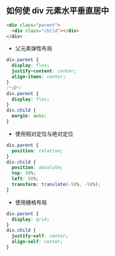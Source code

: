 ## 如何使 div 元素水平垂直居中

```html
<div class="parent">
  <div class="child"></div>
</div>
```

- 父元素弹性布局

```css
div.parent {
  display: flex;
  justify-content: center;
  align-items: center;
}
/*或*/
div.parent {
  display: flex;
}
div.child {
  margin: auto;
}
```

- 使用相对定位与绝对定位

```css
div.parent {
  position: relative;
}
div.child {
  position: absolute;
  top: 50%;
  left: 50%;
  transform: translate(-50%, -50%);
}
```

- 使用栅格布局

```css
div.parent {
  display: grid;
}
div.child {
  justify-self: center;
  align-self: center;
}
```
